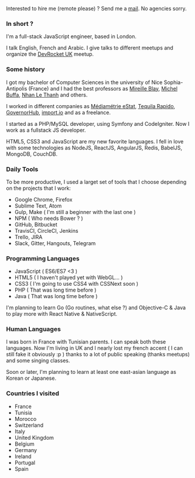Interested to hire me (remote please) ? Send me a [mail](http://www.google.com/recaptcha/mailhide/d?k=01KX-wj5DHMcCe1Wdz8AbyVw==&c=U3IeiQp0Xxk7PsZE4VGRUfBk9EqUqz46dpG5lQkenC4=). No agencies sorry.

### In short ?

I'm a full-stack JavaScript engineer, based in London.

I talk English, French and Arabic. I give talks to different meetups and organize the [DevRocket UK](http://www.meetup.com/devrocketuk/) meetup.

### Some history

I got my bachelor of Computer Sciences in the university of Nice Sophia-Antipolis (France) and I had the best professors as [Mireille Blay](http://users.polytech.unice.fr/~blay/), [Michel Buffa](http://users.polytech.unice.fr/~buffa/), [Nhan Le Thanh](http://www.i3s.unice.fr/~nlt/) and others.

I worked in different companies as [Médiamétrie eStat](http://www.mediametrie-estat.com/), [Tequila Rapido](http://www.tequilarapido.com/), [GovernorHub](https://governorhub.com/), [import.io](https://import.io/) and as a freelance.

I started as a PHP/MySQL developer, using Symfony and CodeIgniter. Now I work as a fullstack JS developer.

HTML5, CSS3 and JavaScript  are my new favorite languages. I fell in love with some technologies as NodeJS, ReactJS, AngularJS, Redis, BabelJS, MongoDB, CouchDB.

### Daily Tools

To be more productive, I used a larget set of tools that I choose depending on the projects that I work:

- Google Chrome, Firefox
- Sublime Text, Atom
- Gulp, Make ( I'm still a beginner with the last one )
- NPM ( Who needs Bower ? )
- GitHub, Bitbucket
- TravisCI, CircleCI, Jenkins
- Trello, JIRA
- Slack, Gitter, Hangouts, Telegram

### Programming Languages

- JavaScript ( ES6/ES7 <3 )
- HTML5 ( I haven't played yet with WebGL... )
- CSS3 ( I'm going to use CSS4 with CSSNext soon )
- PHP ( That was long time before )
- Java ( That was long time before )

I'm planning to learn Go (Go routines, what else ?) and Objective-C & Java to play more with React Native & NativeScript.

### Human Languages

I was born in France with Tunisian parents. I can speak both these languages. Now I'm living in UK and I nearly lost my french accent ( I can still fake it obviously :p ) thanks to a lot of public speaking (thanks meetups) and some singing classes.

Soon or later, I'm planning to learn at least one east-asian language as Korean or Japanese.

### Countries I visited

- France
- Tunisia
- Morocco
- Switzerland
- Italy
- United Kingdom
- Belgium
- Germany
- Ireland
- Portugal
- Spain